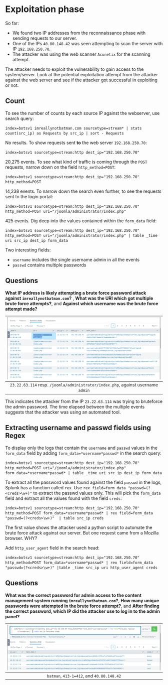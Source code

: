 # Exploitation phase

So far:

* We found two IP addresses from the reconnaissance phase with sending requests to our server.
* One of the IPs `40.80.148.42` was seen attempting to scan the server with IP `192.168.250.70`.
* The attacker was using the web scanner `Acunetix` for the scanning attempt.

The attacker needs to exploit the vulnerability to gain access to the system/server. Look at the potential 
exploitation attempt from the attacker against the web server and see if the attacker got successful in exploiting 
or not.

## Count

To see the number of counts by each source IP against the webserver, use search query:

    index=botsv1 imreallynotbatman.com sourcetype=stream* | stats count(src_ip) as Requests by src_ip | sort - Requests

No results. To show requests sent **to** the web server `192.168.250.70`:

    index=botsv1 sourcetype=stream:http dest_ip="192.168.250.70"

20,275 events. To see what kind of traffic is coming through the `POST` requests, narrow down on the field `http_method=POST`:

    index=botsv1 sourcetype=stream:http dest_ip="192.168.250.70" http_method=POST

14,238 events. To narrow down the search even further, to see the requests sent to the login portal:

    index=botsv1 sourcetype=stream:http dest_ip="192.168.250.70" http_method=POST uri="/joomla/administrator/index.php"

425 events. Dig deep into the values contained within the `form_data` field:

    index=botsv1 sourcetype=stream:http dest_ip="192.168.250.70" http_method=POST uri="/joomla/administrator/index.php" | table _time uri src_ip dest_ip form_data

Two interesting fields:

* `username` includes the single username admin in all the events 
* `passwd` contains multiple passwords

## Questions

**What IP address is likely attempting a brute force password attack against `imreallynotbatman.com`?**
, **What was the URI which got multiple brute force attempts?**, and **Against which username was the brute force attempt made?**

|              ![IP and uri](../../_static/images/splunk-wayne5.png)               |
|:--------------------------------------------------------------------------------:|
| `23.22.63.114` resp. `/joomla/administrator/index.php`, against username `admin` |

This indicates the attacker from the IP `23.22.63.114` was trying to bruteforce the admin password. The time elapsed 
between the multiple events suggests that the attacker was using an automated tool.

## Extracting username and passwd fields using Regex

To display only the logs that contain the `username` and `passwd` values in the `form_data` field by adding `form_data=*username*passwd*` in the search query:

    index=botsv1 sourcetype=stream:http dest_ip="192.168.250.70" http_method=POST uri="/joomla/administrator/index.php" form_data=*username*passwd* | table _time uri src_ip dest_ip form_data

To extract all the password values found against the field `passwd` in the logs, Splunk has a function called `rex`. 
Use `rex field=form_data "passwd=(?<creds>\w+)"` to extract the passwd values only. This will pick the `form_data` 
field and extract all the values found with the field `creds`:

    index=botsv1 sourcetype=stream:http dest_ip="192.168.250.70" http_method=POST form_data=*username*passwd* | rex field=form_data "passwd=(?<creds>\w+)"  | table src_ip creds

The first value shows the attacker used a python script to automate the brute force attack against our server. 
But one request came from a Mozilla browser. WHY?

Add `http_user_agent` field in the search head:

    index=botsv1 sourcetype=stream:http dest_ip="192.168.250.70" http_method=POST form_data=*username*passwd* | rex field=form_data "passwd=(?<creds>\w+)" |table _time src_ip uri http_user_agent creds

## Questions

**What was the correct password for admin access to the content management system running `imreallynotbatman.com`?**, 
**How many unique passwords were attempted in the brute force attempt?**, and **After finding the correct password, 
which IP did the attacker use to log in to the admin panel?**

| ![IP and uri](../../_static/images/splunk-wayne6.png) |
|:-----------------------------------------------------:|
|       `batman`, `413-1=412`, and `40.80.148.42`       |


